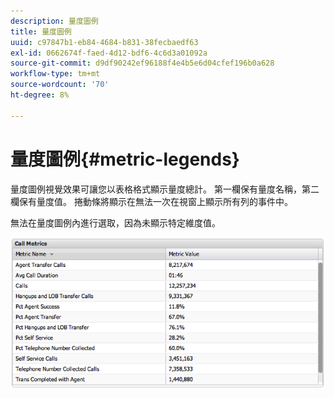 ```yaml
---
description: 量度圖例
title: 量度圖例
uuid: c97847b1-eb84-4684-b831-38fecbaedf63
exl-id: 0662674f-faed-4d12-bdf6-4c6d3a01092a
source-git-commit: d9df90242ef96188f4e4b5e6d04cfef196b0a628
workflow-type: tm+mt
source-wordcount: '70'
ht-degree: 8%

---
```


# 量度圖例{#metric-legends}

量度圖例視覺效果可讓您以表格格式顯示量度總計。 第一欄保有量度名稱，第二欄保有量度值。 捲動條將顯示在無法一次在視窗上顯示所有列的事件中。

無法在量度圖例內進行選取，因為未顯示特定維度值。

![](assets/metric_legend.png)
